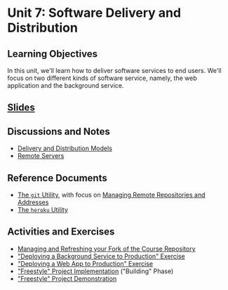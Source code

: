 

# Unit 7: Software Delivery and Distribution

## Learning Objectives

In this unit, we'll learn how to deliver software services to end users. We'll focus on two different kinds of software service, namely, the web application and the background service.

## [Slides](https://docs.google.com/presentation/d/1iv5kLKJKrGmApFYsNMYbf7QOWsaDUu2AwrQchMWZyjg/edit?usp=sharing)

## Discussions and Notes

  + [Delivery and Distribution Models](/notes/software/README.md#distribution-models)
  + [Remote Servers](/notes/hardware/servers.md)

## Reference Documents

  + [The `git` Utility](/notes/clis/git.md), with focus on [Managing Remote Repositories and Addresses](/notes/clis/git.md#remote-repositories)
  + [The `heroku` Utility](/notes/clis/heroku.md)

## Activities and Exercises

  + [Managing and Refreshing your Fork of the Course Repository](/CONTRIBUTING.md#step-1-fork-the-repository)
  + ["Deploying a Background Service to Production" Exercise](/exercises/deploying-services/server.md)
  + ["Deploying a Web App to Production" Exercise](/exercises/deploying-web-apps/README.md)
  + ["Freestyle" Project Implementation](/projects/freestyle/implementation.md) ("Building" Phase)
  + ["Freestyle" Project Demonstration](/projects/freestyle/demonstration.md)
